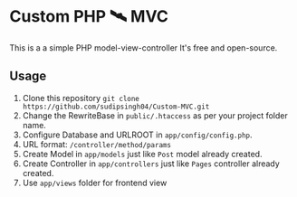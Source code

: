 # Custom PHP 🛰 MVC

This is a a simple PHP model-view-controller It's free and open-source.

## Usage

1. Clone this repository
`git clone https://github.com/sudipsingh04/Custom-MVC.git`
2. Change the RewriteBase in `public/.htaccess` as per your project folder name.
3. Configure Database and URLROOT in `app/config/config.php`.
4. URL format: `/controller/method/params`
5. Create Model in `app/models` just like `Post` model already created.
6. Create Controller in `app/controllers` just like `Pages` controller already created.
7. Use `app/views` folder for frontend view

